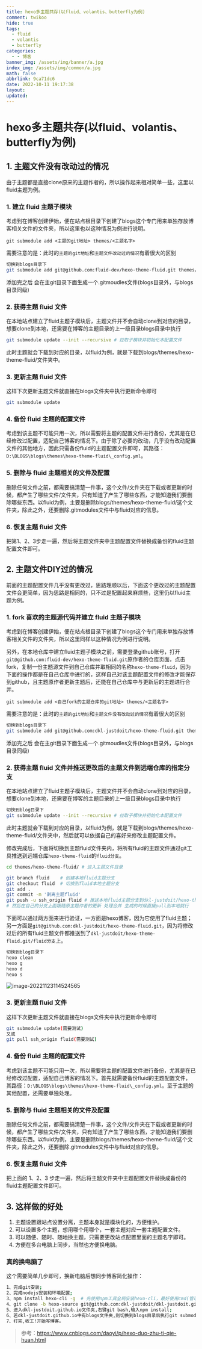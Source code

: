 ```yaml
---
title: hexo多主题共存(以fluid、volantis、butterfly为例)
comment: twikoo
hide: true
tags:
  - fluid
  - volantis
  - butterfly
categories:
  - - 博客
banner_img: /assets/img/banner/a.jpg
index_img: /assets/img/common/a.jpg
math: false
abbrlink: 9ca71dc6
date: 2022-10-11 19:17:38
layout:
updated:
---
```


# hexo多主题共存(以fluid、volantis、butterfly为例)

## 1. 主题文件没有改动过的情况

由于主题都是直接clone原来的主题作者的，所以操作起来相对简单一些，这里以fluid主题为例。

### 1. 建立 fluid 主题子模块

考虑到在博客创建伊始，便在站点根目录下创建了blogs这个专门用来单独存放博客相关文件的文件夹，所以这里也以这种情况为例进行说明。

`git submodule add <主题的git地址> themes/<主题名字>`

需要注意的是：此时的`主题的git地址`和`主题文件改动过的情况`有着很大的区别

```bash
切换到blogs目录下
git submodule add git@github.com:fluid-dev/hexo-theme-fluid.git themes/hexo-theme-fluid # 这里的fluid主题仓库是原作者的
```

添加完之后 会在主git目录下面生成一个.gitmoudles文件(blogs目录外，与blogs目录同级)

### 2. 获得主题 fluid 文件

在本地站点建立了fluid主题子模块后，主题文件并不会自动clone到对应的目录，想要clone到本地，还需要在博客的主题目录的上一级目录blogs目录中执行

```bash
git submodule update --init --recursive # 拉取子模块并初始化本配置文件
```

此时主题就会下载到对应的目录，以fluid为例，就是下载到blogs/themes/hexo-theme-fluid/文件夹中。

### 3. 更新主题 fluid 文件

这样下次更新主题文件就直接在blogs文件夹中执行更新命令即可

```bash
git submodule update
```

### 4. 备份 fluid 主题的配置文件

考虑到该主题不可能只用一次，所以需要将主题的配置文件进行备份，尤其是在已经修改过配置，适配自己博客的情况下。由于除了必要的改动，几乎没有改动配置文件的其他地方，因此只需备份fluid的主题配置文件即可，其路径：`D:\BLOGS\blogs\themes\hexo-theme-fluid\_config.yml`。

### 5. 删除与 fluid 主题相关的文件及配置

删除任何文件之前，都需要搞清楚一件事，这个文件/文件夹在下载或者更新的时候，都产生了哪些文件/文件夹，只有知道了产生了哪些东西，才能知道我们要删除哪些东西。以fluid为例，主要是删除blogs/themes/hexo-theme-fluid/这个文件夹，除此之外，还要删除.gitmodules文件中与fluid对应的信息。

### 6. 恢复主题 fluid 文件

把第1、2、3步走一遍，然后将主题文件夹中主题配置文件替换成备份的fluid主题配置文件即可。

## 2. 主题文件DIY过的情况

前面的主题配置文件几乎没有更改过，思路理顺以后，下面这个更改过的主题配置文件会更简单，因为思路是相同的，只不过是配置起来麻烦些，这里仍以fluid主题为例。

### 1. fork 喜欢的主题源代码并建立 fluid 主题子模块

考虑到在博客创建伊始，便在站点根目录下创建了blogs这个专门用来单独存放博客相关文件的文件夹，所以这里同样以这种情况为例进行说明。

另外，在本地仓库中建立fluid主题子模块之前，需要登录github账号，打开`git@github.com:fluid-dev/hexo-theme-fluid.git`原作者的仓库页面，点击fork，复制一份主题源文件到自己仓库并取相同的名称`hexo-theme-fluid`，因为下面的操作都是在自己仓库中进行的，这样自己对该主题配置文件的修改才能保存到github，且主题原作者更新主题后，还能在自己仓库中与更新后的主题进行合并。

`git submodule add <自己fork的主题仓库的git地址> themes/<主题名字>`

需要注意的是：此时的`主题的git地址`和`主题文件没有改动过的情况`有着很大的区别

```bash
切换到blogs目录下
git submodule add git@github.com:dkl-justdoit/hexo-theme-fluid.git themes/hexo-theme-fluid # 这里的fluid主题仓库是自己的主题仓库，fork原作者的
```

添加完之后 会在主git目录下面生成一个.gitmoudles文件(blogs目录外，与blogs目录同级)

### 2. 获得主题 fluid 文件并推送更改后的主题文件到远端仓库的指定分支

在本地站点建立了fluid主题子模块后，主题文件并不会自动clone到对应的目录，想要clone到本地，还需要在博客的主题目录的上一级目录blogs目录中执行

```bash
切换到blog目录下
git submodule update --init --recursive # 拉取子模块并初始化本配置文件
```

此时主题就会下载到对应的目录，以fluid为例，就是下载到blogs/themes/hexo-theme-fluid/文件夹中，然后就可以依据自己的喜好来修改主题配置文件。

修改完成后，下面将切换到主题fluid文件夹内，将所有fluid的主题文件通过git工具推送到远端仓库`hexo-theme-fluid`的`fluid分支`。

```bash
cd themes/hexo-theme-fluid/ # 进入主题文件目录

git branch fluid    # 创建本地fluid主题分支
git checkout fluid  # 切换到fluid本地主题分支
git add .
git commit -m '剥离主题fluid'
git push -u ssh_origin fluid # 推送本地fluid主题分支到dkl-justdoit/hexo-theme-fluid.git/fluid分支，并进行关联追踪
# 然后在自己的分支上面跟随原主题作者的更新 处理合并 生成的时候直接pull到本地就行
```

下面可以通过两方面来进行验证，一方面是hexo博客，因为它使用了fluid主题；另一方面是`git@github.com:dkl-justdoit/hexo-theme-fluid.git`，因为将修改过后的所有fluid主题文件都推送到了`dkl-justdoit/hexo-theme-fluid.git/fluid分支`上。

```bash
切换到blog目录下
hexo clean
hexo g
hexo d
hexo s
```

![image-20221123114524565](hexo多主题共存-以fluid、volantis、butterfly为例/image-20221123114524565.png)

### 3. 更新主题 fluid 文件

这样下次更新主题文件就直接在blogs文件夹中执行更新命令即可

```bash
git submodule update(需要测试)
又或
git pull ssh_origin fluid(需要测试)
```

### 4. 备份 fluid 主题的配置文件

考虑到该主题不可能只用一次，所以需要将主题的配置文件进行备份，尤其是在已经修改过配置，适配自己博客的情况下。首先就需要备份fluid的主题配置文件，其路径：`D:\BLOGS\blogs\themes\hexo-theme-fluid\_config.yml`。至于主题的其他配置，还需要单独处理。

### 5. 删除与 fluid 主题相关的文件及配置

删除任何文件之前，都需要搞清楚一件事，这个文件/文件夹在下载或者更新的时候，都产生了哪些文件/文件夹，只有知道了产生了哪些东西，才能知道我们要删除哪些东西。以fluid为例，主要是删除blogs/themes/hexo-theme-fluid/这个文件夹，除此之外，还要删除.gitmodules文件中与fluid对应的信息。

### 6. 恢复主题 fluid 文件

把上面的 1、2、3 步走一遍，然后将主题文件夹中主题配置文件替换成备份的fluid主题配置文件即可。

## 3. 这样做的好处

1. 主题设置跟站点设置分离，主题本身就是模块化的，方便维护。
2. 可以设置多个主题，想用哪个用哪个，一套主题对应一套主题配置文件。
3. 可以随便、随时、随地换主题，只需要更改站点配置里面的主题名字即可。
4. 方便在多台电脑上同步，当然也方便换电脑。

### 真的换电脑了

这个需要简单几步即可，换新电脑后想同步博客简化操作：

```bash
1、完成git安装;
2、完成nodejs安装和环境配置;
3、npm install hexo-cli -g  # 先使用npm工具全局安装hexo-cli，最好使用cmd(管理员)执行该命令;
4、git clone -b hexo-source git@github.com:dkl-justdoit/dkl-justdoit.github.io.git # 通过-b参数可以自行指定要拉取远程库的哪个分支；通过这种方式在本地创建该分支的文件夹，且只包含该远程仓库的该分支下所有文件，其他分支文件不会包含；而且克隆后本地只有这一个分支。
5、进入dkl-justdoit.github.io文件夹,右键git bash,输入npm install;
6、若dkl-justdoit.github.io中有blogs文件夹,则切换到blogs目录后执行git submodule update --init --recursive;若dkl-justdoit.github.io中没有blogs文件夹,则直接执行git submodule update --init --recursive即可。
7、打完,收工!开始写博客。
```

>参考：https://www.cnblogs.com/daoyi/p/hexo-duo-zhu-ti-qie-huan.html

